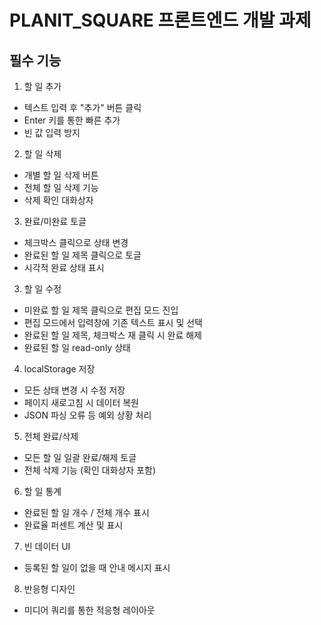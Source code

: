 # PLANIT_SQUARE 프론트엔드 개발 과제


## 필수 기능

1. 할 일 추가

- 텍스트 입력 후 "추가" 버튼 클릭
- Enter 키를 통한 빠른 추가
- 빈 값 입력 방지


2. 할 일 삭제

- 개별 할 일 삭제 버튼
- 전체 할 일 삭제 기능
- 삭제 확인 대화상자


3. 완료/미완료 토글

- 체크박스 클릭으로 상태 변경
- 완료된 할 일 제목 클릭으로 토글
- 시각적 완료 상태 표시


3. 할 일 수정

- 미완료 할 일 제목 클릭으로 편집 모드 진입
- 편집 모드에서 입력창에 기존 텍스트 표시 및 선택
- 완료된 할 일 제목, 체크박스 재 클릭 시 완료 해제
- 완료된 할 일 read-only 상태


4. localStorage 저장

- 모든 상태 변경 시 수정 저장
- 페이지 새로고침 시 데이터 복원
- JSON 파싱 오류 등 예외 상황 처리


5. 전체 완료/삭제

- 모든 할 일 일괄 완료/해제 토글
- 전체 삭제 기능 (확인 대화상자 포함)


6. 할 일 통계

- 완료된 할 일 개수 / 전체 개수 표시
- 완료율 퍼센트 계산 및 표시


7. 빈 데이터 UI

- 등록된 할 일이 없을 때 안내 메시지 표시


8. 반응형 디자인
- 미디어 쿼리를 통한 적응형 레이아웃
